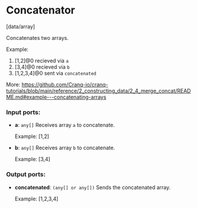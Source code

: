 # Concatenator

[data/array]

Concatenates two arrays.

Example:
1. [1,2]@0 recieved via `a`
1. [3,4]@0 recieved via `b`
3. [1,2,3,4]@0 sent via `concatenated`

More:
https://github.com/Cranq-io/cranq-tutorials/blob/main/reference/2_constructing_data/2_4_merge_concat/README.md#example---concatenating-arrays

### Input ports:

* __a__: `any[]`
    Receives array `a` to concatenate.
    
    Example:
    [1,2]



* __b__: `any[]`
    Receives array `b` to concatenate.
    
    Example:
    [3,4]



### Output ports:

* __concatenated__: `(any[] or any[])`
    Sends the concatenated array.
    
    Example:
    [1,2,3,4]



